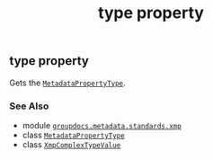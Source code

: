 ﻿---
title: type property
second_title: GroupDocs.Metadata for Python via .NET API References
description: 
type: docs
url: /python-net/groupdocs.metadata.standards.xmp/xmpcomplextypevalue/type/
is_root: false
weight: 60
---

## type property


Gets the [`MetadataPropertyType`](/metadata/python-net/groupdocs.metadata.common/metadatapropertytype).

### See Also
* module [`groupdocs.metadata.standards.xmp`](../../)
* class [`MetadataPropertyType`](/metadata/python-net/groupdocs.metadata.common/metadatapropertytype)
* class [`XmpComplexTypeValue`](/metadata/python-net/groupdocs.metadata.standards.xmp/xmpcomplextypevalue)
